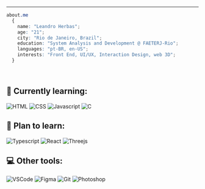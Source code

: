 ---

```CSS
about.me
  {
    name: "Leandro Herbas";
    age: "21";
    city: "Rio de Janeiro, Brazil";
    education: "System Analysis and Development @ FAETERJ-Rio";
    languages: "pt-BR, en-US";
    interests: "Front End, UI/UX, Interaction Design, web 3D";
  }
```
<br/>

## 🌱 Currently learning:
<div style="display: inline_block">
  <img align="center" alt="HTML" src="https://img.shields.io/badge/HTML-black?style=for-the-badge&logo=html5&logoColor=E34F26">
  <img align="center" alt="CSS" src="https://img.shields.io/badge/CSS-black?style=for-the-badge&logo=css3&logoColor=1572B6">
  <img align="center" alt="Javascript" src="https://img.shields.io/badge/JavaScript-black?style=for-the-badge&logo=javascript&logoColor=F7DF1E">
  <img align="center" alt="C" src="https://img.shields.io/badge/C-black?style=for-the-badge&logo=c&logoColor=00599C">
</div>

## 🎈 Plan to learn:
<div style="display: inline_block">
  <img align="center" alt="Typescript" src="https://img.shields.io/badge/TypeScript-black?style=for-the-badge&logo=typescript&logoColor=007ACC">
  <img align="center" alt="React" src="https://img.shields.io/badge/React-black?style=for-the-badge&logo=react&logoColor=61DAFB">
  <img align="center" alt="Threejs" src="https://img.shields.io/badge/ThreeJs-black?style=for-the-badge&logo=three.js&logoColor=white">
</div>

## 💻 Other tools:
<div style="display: inline_block">
  <img align="center" alt="VSCode" src="https://img.shields.io/badge/VSCode-black?style=for-the-badge&logo=visual%20studio%20code&logoColor=0078D4">
  <img align="center" alt="Figma" src="https://img.shields.io/badge/Figma-black?style=for-the-badge&logo=figma&logoColor=white">
  <img align="center" alt="Git" src="https://img.shields.io/badge/Git-black?style=for-the-badge&logo=git&logoColor=E44C30">
  <img align="center" alt="Photoshop" src="https://img.shields.io/badge/Photoshop-black?style=for-the-badge&logo=Adobe%20Photoshop&logoColor=31A8FF">
</div>
